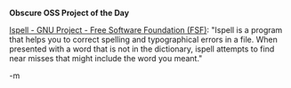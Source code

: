 <strong>Obscure OSS Project of the Day</strong>

<a href="http://www.gnu.org/software/ispell/">Ispell - GNU Project - Free Software Foundation (FSF)</a>: "Ispell is a program that helps you to correct spelling and typographical errors in a file. When presented with a word that is not in the dictionary, ispell attempts to find near misses that might include the word you meant."

-m